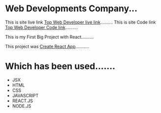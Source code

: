 # Web Developments Company...

This is site live link [Top Web Developer live link](https://ecstatic-almeida-d24093.netlify.app/)..........
This is site Code link [Top Web Developer Code link](https://github.com/Asadullah-Hil-Galib/web-dev-companies)..........

This is my First Big Project with React..........

This project was [Create React App](https://github.com/facebook/create-react-app)...........

# Which has been used.......

- JSX
- HTML
- CSS
- JAVASCRIPT
- REACT.JS
- NODE.JS
